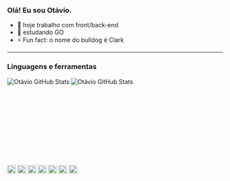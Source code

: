 ### Olá! Eu sou Otávio.
- 🔭 hoje trabalho com front/back-end
- 🌱 estudando GO
- ⚡ Fun fact: o nome do bulldog é Clark
---
### Linguagens e ferramentas
<img align="left" alt="Otávio GitHub Stats" src="https://github-readme-stats.vercel.app/api?username=otavio-Pucharelli&show_icons=true&hide_border=true&theme=dracula&count_private=true"/>
<img align="left" alt="Otávio GitHub Stats" src="https://github-readme-stats.vercel.app/api/top-langs?username=otavio-Pucharelli&theme=dracula&langs_count=8&hide_border=true"/>
<br><br><br><br><br><br><br><br><br><br><br><br>
<i><img height="20" src="https://img.shields.io/badge/HTML5-E34F26?style=for-the-badge&logo=html5&logoColor=white">
<img height="20" src="https://img.shields.io/badge/CSS3-1572B6?style=for-the-badge&logo=css3&logoColor=white">
<img height="20" src="https://img.shields.io/badge/JavaScript-323330?style=for-the-badge&logo=javascript&logoColor=F7DF1E">
<img height="20" src="https://img.shields.io/badge/go?style=for-the-badge&logo=php&logoColor=white">
<img height="20" src="https://img.shields.io/badge/MySQL-005C84?style=for-the-badge&logo=mysql&logoColor=white">
<img height="20" src="https://img.shields.io/badge/Visual_Studio_Code-0078D4?style=for-the-badge&logo=visual%20studio%20code&logoColor=white">
<img height="20" src="https://img.shields.io/badge/Visual_Studio-5C2D91?style=for-the-badge&logo=visual%20studio&logoColor=white">


